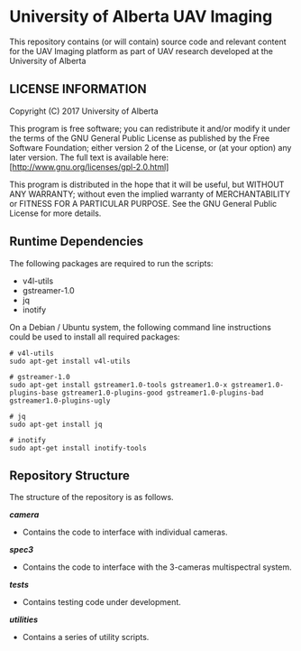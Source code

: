 # University of Alberta UAV Imaging #

This repository contains (or will contain) source code and relevant content for the UAV Imaging platform as part of UAV research developed at the University of Alberta

## LICENSE INFORMATION ##

Copyright (C) 2017  University of Alberta

This program is free software; you can redistribute it and/or modify it under the terms of the GNU General Public License as published by the Free Software Foundation; either version 2 of the License, or (at your option) any later version.
The full text is available here: [http://www.gnu.org/licenses/gpl-2.0.html]

This program is distributed in the hope that it will be useful, but WITHOUT ANY WARRANTY; without even the implied warranty of MERCHANTABILITY or FITNESS FOR A PARTICULAR PURPOSE.  See the GNU General Public License for more details.

## Runtime Dependencies ##

The following packages are required to run the scripts:

- v4l-utils
- gstreamer-1.0
- jq
- inotify

On a Debian / Ubuntu system, the following command line instructions could be used to install all required packages:

```
# v4l-utils
sudo apt-get install v4l-utils 

# gstreamer-1.0
sudo apt-get install gstreamer1.0-tools gstreamer1.0-x gstreamer1.0-plugins-base gstreamer1.0-plugins-good gstreamer1.0-plugins-bad gstreamer1.0-plugins-ugly

# jq
sudo apt-get install jq

# inotify
sudo apt-get install inotify-tools
```

## Repository Structure ##
The structure of the repository is as follows.

***camera***

* Contains the code to interface with individual cameras.

***spec3***

* Contains the code to interface with the 3-cameras multispectral system.

***tests***

* Contains testing code under development.

***utilities***

* Contains a series of utility scripts.
